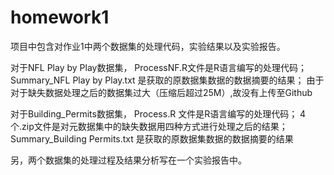 # homework1
项目中包含对作业1中两个数据集的处理代码，实验结果以及实验报告。

对于NFL Play by Play数据集， 
ProcessNF.R文件是R语言编写的处理代码； Summary_NFL Play by Play.txt 是获取的原数据集数据的数据摘要的结果； 由于对于缺失数据处理之后的数据集过大（压缩后超过25M）,故没有上传至Github

对于Building_Permits数据集， 
Process.R 文件是R语言编写的处理代码； 4个.zip文件是对元数据集中的缺失数据用四种方式进行处理之后的结果； Summary_Building Permits.txt 是获取的原数据集数据的数据摘要的结果

另，两个数据集的处理过程及结果分析写在一个实验报告中。

